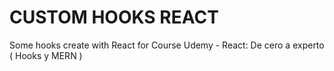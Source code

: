 # CUSTOM HOOKS REACT

Some hooks create with React for Course Udemy - React: De cero a experto ( Hooks y MERN )
